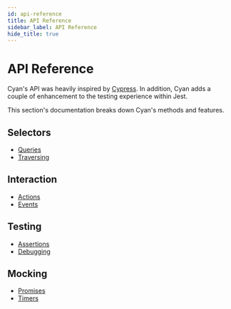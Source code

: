 ```yaml
---
id: api-reference
title: API Reference
sidebar_label: API Reference
hide_title: true
---
```


# API Reference

Cyan's API was heavily inspired by [Cypress](https://www.cypress.io/). In addition, Cyan adds a couple of enhancement to the testing experience within Jest.

This section's documentation breaks down Cyan's methods and features.

## Selectors

- [Queries](./queries.md)
- [Traversing](./traversing.md)

## Interaction

- [Actions](./actions)
- [Events](./events)

## Testing

- [Assertions](./assertions.md)
- [Debugging](./debugging)

## Mocking

- [Promises](./mock-promises)
- [Timers](./mock-timers)
